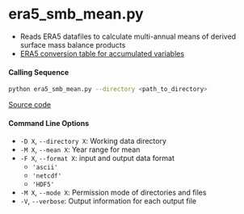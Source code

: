 era5_smb_mean.py
================

- Reads ERA5 datafiles to calculate multi-annual means of derived surface mass balance products
- [ERA5 conversion table for accumulated variables](https://confluence.ecmwf.int/pages/viewpage.action?pageId=197702790)

#### Calling Sequence
```bash
python era5_smb_mean.py --directory <path_to_directory>
```
[Source code](https://github.com/tsutterley/model-harmonics/blob/main/SMB/era5_smb_mean.py)

#### Command Line Options
- `-D X`, `--directory X`: Working data directory
- `-M X`, `--mean X`: Year range for mean
- `-F X`, `--format X`: input and output data format
    * `'ascii'`
    * `'netcdf'`
    * `'HDF5'`
- `-M X`, `--mode X`: Permission mode of directories and files
- `-V`, `--verbose`: Output information for each output file
